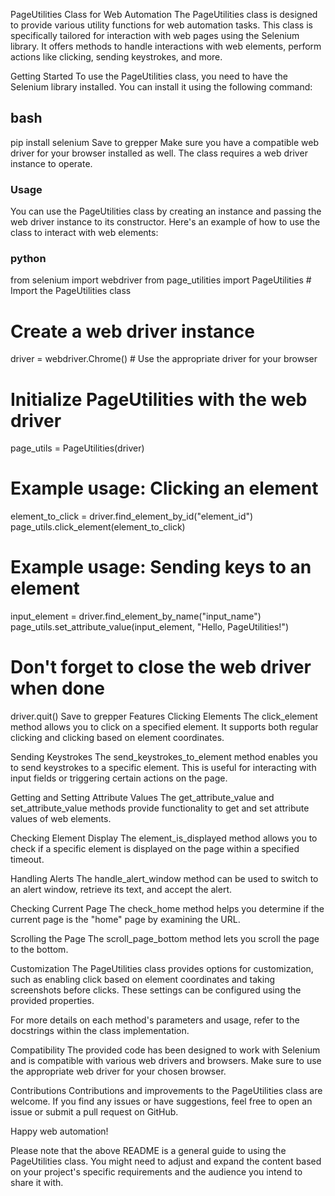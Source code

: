 PageUtilities Class for Web Automation
The PageUtilities class is designed to provide various utility functions for web automation tasks. This class is specifically tailored for interaction with web pages using the Selenium library. It offers methods to handle interactions with web elements, perform actions like clicking, sending keystrokes, and more.

Getting Started
To use the PageUtilities class, you need to have the Selenium library installed. You can install it using the following command:

## bash

pip install selenium
Save to grepper
Make sure you have a compatible web driver for your browser installed as well. The class requires a web driver instance to operate.

### Usage
You can use the PageUtilities class by creating an instance and passing the web driver instance to its constructor. Here's an example of how to use the class to interact with web elements:

### python

from selenium import webdriver
from page_utilities import PageUtilities  # Import the PageUtilities class

# Create a web driver instance
driver = webdriver.Chrome()  # Use the appropriate driver for your browser

# Initialize PageUtilities with the web driver
page_utils = PageUtilities(driver)

# Example usage: Clicking an element
element_to_click = driver.find_element_by_id("element_id")
page_utils.click_element(element_to_click)

# Example usage: Sending keys to an element
input_element = driver.find_element_by_name("input_name")
page_utils.set_attribute_value(input_element, "Hello, PageUtilities!")

# Don't forget to close the web driver when done
driver.quit()
Save to grepper
Features
Clicking Elements
The click_element method allows you to click on a specified element. It supports both regular clicking and clicking based on element coordinates.

Sending Keystrokes
The send_keystrokes_to_element method enables you to send keystrokes to a specific element. This is useful for interacting with input fields or triggering certain actions on the page.

Getting and Setting Attribute Values
The get_attribute_value and set_attribute_value methods provide functionality to get and set attribute values of web elements.

Checking Element Display
The element_is_displayed method allows you to check if a specific element is displayed on the page within a specified timeout.

Handling Alerts
The handle_alert_window method can be used to switch to an alert window, retrieve its text, and accept the alert.

Checking Current Page
The check_home method helps you determine if the current page is the "home" page by examining the URL.

Scrolling the Page
The scroll_page_bottom method lets you scroll the page to the bottom.

Customization
The PageUtilities class provides options for customization, such as enabling click based on element coordinates and taking screenshots before clicks. These settings can be configured using the provided properties.

For more details on each method's parameters and usage, refer to the docstrings within the class implementation.

Compatibility
The provided code has been designed to work with Selenium and is compatible with various web drivers and browsers. Make sure to use the appropriate web driver for your chosen browser.

Contributions
Contributions and improvements to the PageUtilities class are welcome. If you find any issues or have suggestions, feel free to open an issue or submit a pull request on GitHub.

Happy web automation!

Please note that the above README is a general guide to using the PageUtilities class. You might need to adjust and expand the content based on your project's specific requirements and the audience you intend to share it with.